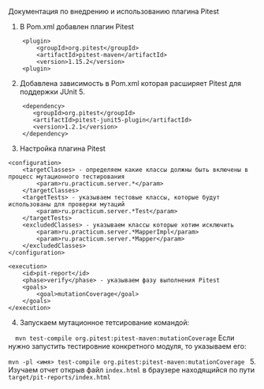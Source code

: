 Документация по внедрению и использованию плагина Pitest
1. В Pom.xml добавлен плагин Pitest
```
    <plugin>
        <groupId>org.pitest</groupId>
        <artifactId>pitest-maven</artifactId>
        <version>1.15.2</version>
    <plugin>
```
2. Добавлена зависимость в Pom.xml которая расширяет Pitest для поддержки JUnit 5.
```
    <dependency>
       <groupId>org.pitest</groupId>
       <artifactId>pitest-junit5-plugin</artifactId>
       <version>1.2.1</version>
    </dependency>
```
3. Настройка плагина Pitest
```
<configuration>
    <targetClasses> - определяем какие классы должны быть включены в процесс мутационного тестирования
        <param>ru.practicum.server.*</param>
    </targetClasses>
    <targetTests> - указываем тестовые классы, которые будут использованы для проверки мутаций
        <param>ru.practicum.server.*Test</param>
    </targetTests>
    <excludedClasses> - указываем классы которые хотим исключить
        <param>ru.practicum.server.*MapperImpl</param>
        <param>ru.practicum.server.*Mapper</param>
    </excludedClasses>
</configuration>
```

```
<execution>
    <id>pit-report</id>
    <phase>verify</phase> - указываем фазу выполнения Pitest
    <goals>
        <goal>mutationCoverage</goal>
    </goals>
</execution>
```
4. Запускаем мутационное тетсирование командой:

`   mvn test-compile org.pitest:pitest-maven:mutationCoverage
`
Если нужно запустить тестировние конкретного модуля, то указываем его:

`mvn -pl <имя> test-compile org.pitest:pitest-maven:mutationCoverage
`
5. Изучаем отчет открыв файл `index.html` в браузере находящийся по пути `target/pit-reports/index.html`
